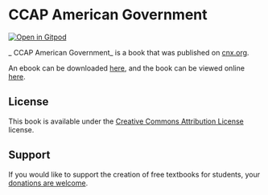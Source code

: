 #  CCAP American Government

[![Open in Gitpod](https://gitpod.io/button/open-in-gitpod.svg)](https://gitpod.io/from-referrer/)

_ CCAP American Government_ is a book that was published on [cnx.org](https://cnx.org/).

An ebook can be downloaded [here](https://github.com/cnx-user-books/cnxbook-ccap-american-government/releases/latest), and the book can be viewed online [here](https://github.com/cnx-user-books/cnxbook-ccap-american-government/releases/latest).

## License
This book is available under the [Creative Commons Attribution License](./LICENSE) license.

## Support
If you would like to support the creation of free textbooks for students, your [donations are welcome](https://riceconnect.rice.edu/donation/support-openstax-banner).
